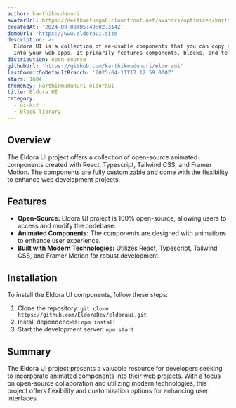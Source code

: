 ```yaml
---
author: karthikmudunuri
avatarUrl: https://deifkwefumgah.cloudfront.net/avatars/optimized/karthikmudunuri-eldoraui-avatar-128.webp
createdAt: '2024-09-08T05:49:02.314Z'
demoUrl: 'https://www.eldoraui.site'
description: >-
  Eldora UI is a collection of re-usable components that you can copy and paste
  into your web apps. It primarily features components, blocks, and templates.
distribution: open-source
githubUrl: 'https://github.com/karthikmudunuri/eldoraui'
lastCommitOnDefaultBranch: '2025-04-11T17:12:59.000Z'
stars: 1604
themeKey: karthikmudunuri-eldoraui
title: Eldora UI
category:
  - ui-kit
  - block-library
---
```

## Overview
The Eldora UI project offers a collection of open-source animated components created with React, Typescript, Tailwind CSS, and Framer Motion. The components are fully customizable and come with the flexibility to enhance web development projects.

## Features
- **Open-Source:** Eldora UI project is 100% open-source, allowing users to access and modify the codebase.
- **Animated Components:** The components are designed with animations to enhance user experience.
- **Built with Modern Technologies:** Utilizes React, Typescript, Tailwind CSS, and Framer Motion for robust development.

## Installation
To install the Eldora UI components, follow these steps:
1. Clone the repository: `git clone https://github.com/EldoraDev/eldoraui.git`
2. Install dependencies: `npm install`
3. Start the development server: `npm start`

## Summary
The Eldora UI project presents a valuable resource for developers seeking to incorporate animated components into their web projects. With a focus on open-source collaboration and utilizing modern technologies, this project offers flexibility and customization options for enhancing user interfaces.
